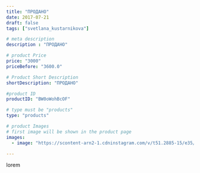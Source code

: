 ```yaml
---
title: "ПРОДАНО"
date: 2017-07-21
draft: false
tags: ["svetlana_kustarnikova"]

# meta description
description : "ПРОДАНО"

# product Price
price: "3000"
priceBefore: "3600.0"

# Product Short Description
shortDescription: "ПРОДАНО"

#product ID
productID: "BW0oWohBcOF"

# type must be "products"
type: "products"

# product Images
# first image will be shown in the product page
images:
  - image: "https://scontent-arn2-1.cdninstagram.com/v/t51.2885-15/e35/19984807_1429709180450847_942960722671828992_n.jpg?se=7&tp=1&_nc_ht=scontent-arn2-1.cdninstagram.com&_nc_cat=103&_nc_ohc=Ye6PhHSU8ngAX9Lt6I_&ccb=7-4&oh=cc7234e57bbcf76e5ad48f5fffaccb95&oe=6081925E&ig_cache_key=MTU2NDA1MjQ0Nzc5NzAzNTkwOQ%3D%3D.2-ccb7-4"

---
```

lorem
